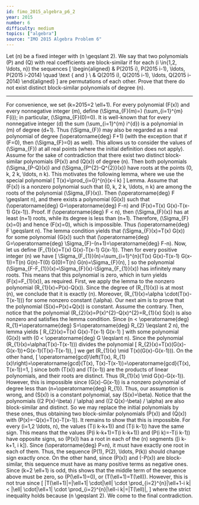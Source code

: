 ```yaml
---
id: fimo_2015_algebra_p6_2
year: 2015
number: 6
difficulty: medium
topics: ["algebra"]
source: "IMO 2015 Algebra Problem 6"
---
```


Let \(n\) be a fixed integer with \(n \geqslant 2\). We say that two polynomials \(P\) and \(Q\) with real coefficients are block-similar if for each \(i \in\{1,2, \ldots, n\}\) the sequences
\[
\begin{aligned}
& P(2015 i), P(2015 i-1), \ldots, P(2015 i-2014) \quad \text { and } \\
& Q(2015 i), Q(2015 i-1), \ldots, Q(2015 i-2014)
\end{aligned}
\]
are permutations of each other.
Prove that there do not exist distinct block-similar polynomials of degree \(n\).

---
For convenience, we set \(k=2015=2 \ell+1\).
For every polynomial \(F(x)\) and every nonnegative integer \(m\), define \(\Sigma_{F}(m)=\) \(\sum_{i=1}^{m} F(i)\); in particular, \(\Sigma_{F}(0)=0\). It is well-known that for every nonnegative integer \(d\) the sum \(\sum_{i=1}^{m} i^{d}\) is a polynomial in \(m\) of degree \(d+1\). Thus \(\Sigma_{F}\) may also be regarded as a real polynomial of degree \(\operatorname{deg} F+1\) (with the exception that if \(F=0\), then \(\Sigma_{F}=0\) as well). This allows us to consider the values of \(\Sigma_{F}\) at all real points (where the initial definition does not apply).
Assume for the sake of contradiction that there exist two distinct block-similar polynomials \(P(x)\) and \(Q(x)\) of degree \(n\). Then both polynomials \(\Sigma_{P-Q}(x)\) and \(\Sigma_{P^{2}-Q^{2}}(x)\) have roots at the points \(0, k, 2 k, \ldots, n k\). This motivates the following lemma, where we use the special polynomial
\[
T(x)=\prod_{i=0}^{n}(x-i k)
\]
Lemma. Assume that \(F(x)\) is a nonzero polynomial such that \(0, k, 2 k, \ldots, n k\) are among the roots of the polynomial \(\Sigma_{F}(x)\). Then \(\operatorname{deg} F \geqslant n\), and there exists a polynomial \(G(x)\) such that \(\operatorname{deg} G=\operatorname{deg} F-n\) and \(F(x)=T(x) G(x)-T(x-1) G(x-1)\).
Proof. If \(\operatorname{deg} F < n\), then \(\Sigma_{F}(x)\) has at least \(n+1\) roots, while its degree is less than \(n+1\). Therefore, \(\Sigma_{F}(x)=0\) and hence \(F(x)=0\), which is impossible. Thus \(\operatorname{deg} F \geqslant n\).
The lemma condition yields that \(\Sigma_{F}(x)=T(x) G(x)\) for some polynomial \(G(x)\) such that \(\operatorname{deg} G=\operatorname{deg} \Sigma_{F}-(n+1)=\operatorname{deg} F-n\).
Now, let us define \(F_{1}(x)=T(x) G(x)-T(x-1) G(x-1)\). Then for every positive integer \(n\) we have
\[
\Sigma_{F_{1}}(n)=\sum_{i=1}^{n}(T(x) G(x)-T(x-1) G(x-1))=T(n) G(n)-T(0) G(0)=T(n) G(n)=\Sigma_{F}(n),
\]
so the polynomial \(\Sigma_{F-F_{1}}(x)=\Sigma_{F}(x)-\Sigma_{F_{1}}(x)\) has infinitely many roots. This means that this polynomial is zero, which in turn yields \(F(x)=F_{1}(x)\), as required. First, we apply the lemma to the nonzero polynomial \(R_{1}(x)=P(x)-Q(x)\). Since the degree of \(R_{1}(x)\) is at most \(n\), we conclude that it is exactly \(n\). Moreover, \(R_{1}(x)=\alpha \cdot(T(x)-T(x-1))\) for some nonzero constant \(\alpha\).
Our next aim is to prove that the polynomial \(S(x)=P(x)+Q(x)\) is constant. Assume the contrary. Then, notice that the polynomial \(R_{2}(x)=P(x)^{2}-Q(x)^{2}=R_{1}(x) S(x)\) is also nonzero and satisfies the lemma condition. Since \(n < \operatorname{deg} R_{1}+\operatorname{deg} S=\operatorname{deg} R_{2} \leqslant 2 n\), the lemma yields
\[
R_{2}(x)=T(x) G(x)-T(x-1) G(x-1)
\]
with some polynomial \(G(x)\) with \(0 < \operatorname{deg} G \leqslant n\).
Since the polynomial \(R_{1}(x)=\alpha(T(x)-T(x-1))\) divides the polynomial
\[
R_{2}(x)=T(x)(G(x)-G(x-1))+G(x-1)(T(x)-T(x-1)),
\]
we get \(R_{1}(x) \mid T(x)(G(x)-G(x-1))\). On the other hand,
\[
\operatorname{gcd}\left(T(x), R_{1}(x)\right)=\operatorname{gcd}(T(x), T(x)-T(x-1))=\operatorname{gcd}(T(x), T(x-1))=1,
\]
since both \(T(x)\) and \(T(x-1)\) are the products of linear polynomials, and their roots are distinct. Thus \(R_{1}(x) \mid G(x)-G(x-1)\). However, this is impossible since \(G(x)-G(x-1)\) is a nonzero polynomial of degree less than \(n=\operatorname{deg} R_{1}\).
Thus, our assumption is wrong, and \(S(x)\) is a constant polynomial, say \(S(x)=\beta\). Notice that the polynomials \((2 P(x)-\beta) / \alpha\) and \((2 Q(x)-\beta) / \alpha\) are also block-similar and distinct. So we may replace the initial polynomials by these ones, thus obtaining two block-similar polynomials \(P(x)\) and \(Q(x)\) with \(P(x)=-Q(x)=T(x)-T(x-1)\). It remains to show that this is impossible.
For every \(i=1,2 \ldots, n\), the values \(T(i k-k+1)\) and \(T(i k-1)\) have the same sign. This means that the values \(P(i k-k+1)=T(i k-k+1)\) and \(P(i k)=-T(i k-1)\) have opposite signs, so \(P(x)\) has a root in each of the \(n\) segments \([i k-k+1, i k]\). Since \(\operatorname{deg} P=n\), it must have exactly one root in each of them.
Thus, the sequence \(P(1), P(2), \ldots, P(k)\) should change sign exactly once. On the other hand, since \(P(x)\) and \(-P(x)\) are block-similar, this sequence must have as many positive terms as negative ones. Since \(k=2 \ell+1\) is odd, this shows that the middle term of the sequence above must be zero, so \(P(\ell+1)=0\), or \(T(\ell+1)=T(\ell)\). However, this is not true since
\[
|T(\ell+1)|=|\ell+1| \cdot|\ell| \cdot \prod_{i=2}^{n}|\ell+1-i k| < |\ell| \cdot|\ell+1| \cdot \prod_{i=2}^{n}|\ell-i k|=|T(\ell)|,
\]
where the strict inequality holds because \(n \geqslant 2\). We come to the final contradiction.
